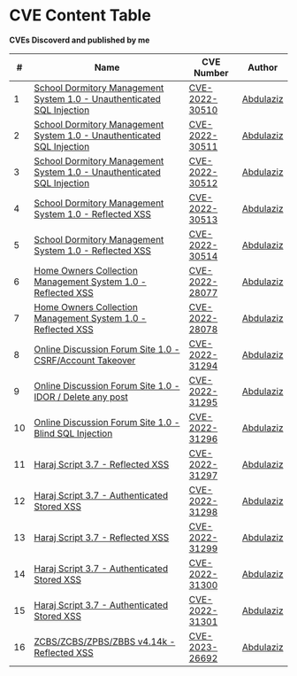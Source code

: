 
# CVE Content Table
__CVEs Discoverd and published by me__


| # | Name | CVE Number | Author |
|---|------|------|-------|
|1| [School Dormitory Management System 1.0 - Unauthenticated SQL Injection](/CVE-2022-30510) | [CVE-2022-30510](https://cve.mitre.org/cgi-bin/cvename.cgi?name=CVE-2022-30510) | [Abdulaziz](https://twitter.com/b4zb0z)
|2| [School Dormitory Management System 1.0 - Unauthenticated SQL Injection](/CVE-2022-30511) | [CVE-2022-30511](https://cve.mitre.org/cgi-bin/cvename.cgi?name=CVE-2022-30511) | [Abdulaziz](https://twitter.com/b4zb0z)
|3| [School Dormitory Management System 1.0 - Unauthenticated SQL Injection](/CVE-2022-30512) | [CVE-2022-30512](https://cve.mitre.org/cgi-bin/cvename.cgi?name=CVE-2022-30512) | [Abdulaziz](https://twitter.com/b4zb0z)
|4| [School Dormitory Management System 1.0 - Reflected XSS](/CVE-2022-30513) | [CVE-2022-30513](https://cve.mitre.org/cgi-bin/cvename.cgi?name=CVE-2022-30513) | [Abdulaziz](https://twitter.com/b4zb0z)
|5| [School Dormitory Management System 1.0 - Reflected XSS](/CVE-2022-30514) | [CVE-2022-30514](https://cve.mitre.org/cgi-bin/cvename.cgi?name=CVE-2022-30514) | [Abdulaziz](https://twitter.com/b4zb0z)
|6| [Home Owners Collection Management System 1.0 - Reflected XSS](/CVE-2022-28077) | [CVE-2022-28077](https://cve.mitre.org/cgi-bin/cvename.cgi?name=CVE-2022-28077) | [Abdulaziz](https://twitter.com/b4zb0z)
|7| [Home Owners Collection Management System 1.0 - Reflected XSS](/CVE-2022-28078) | [CVE-2022-28078](https://cve.mitre.org/cgi-bin/cvename.cgi?name=CVE-2022-28078) | [Abdulaziz](https://twitter.com/b4zb0z)
|8| [Online Discussion Forum Site 1.0 - CSRF/Account Takeover](/CVE-2022-31294) | [CVE-2022-31294](https://cve.mitre.org/cgi-bin/cvename.cgi?name=CVE-2022-31294) | [Abdulaziz](https://twitter.com/b4zb0z)
|9| [Online Discussion Forum Site 1.0 - IDOR / Delete any post](/CVE-2022-31295) | [CVE-2022-31295](https://cve.mitre.org/cgi-bin/cvename.cgi?name=CVE-2022-31295) | [Abdulaziz](https://twitter.com/b4zb0z)
|10| [Online Discussion Forum Site 1.0 - Blind SQL Injection](/CVE-2022-31296) | [CVE-2022-31296](https://cve.mitre.org/cgi-bin/cvename.cgi?name=CVE-2022-31296) | [Abdulaziz](https://twitter.com/b4zb0z)
|11| [Haraj Script 3.7 - Reflected XSS](/CVE-2022-31297) | [CVE-2022-31297](https://cve.mitre.org/cgi-bin/cvename.cgi?name=CVE-2022-31297) | [Abdulaziz](https://twitter.com/b4zb0z)
|12| [Haraj Script 3.7 - Authenticated Stored XSS](/CVE-2022-31298) | [CVE-2022-31298](https://cve.mitre.org/cgi-bin/cvename.cgi?name=CVE-2022-31298) | [Abdulaziz](https://twitter.com/b4zb0z)
|13| [Haraj Script 3.7 - Reflected XSS](/CVE-2022-31299) | [CVE-2022-31299](https://cve.mitre.org/cgi-bin/cvename.cgi?name=CVE-2022-31299) | [Abdulaziz](https://twitter.com/b4zb0z)
|14| [Haraj Script 3.7 - Authenticated Stored XSS](/CVE-2022-31300) | [CVE-2022-31300](https://cve.mitre.org/cgi-bin/cvename.cgi?name=CVE-2022-31300) | [Abdulaziz](https://twitter.com/b4zb0z)
|15| [Haraj Script 3.7 - Authenticated Stored XSS](/CVE-2022-31301) | [CVE-2022-31301](https://cve.mitre.org/cgi-bin/cvename.cgi?name=CVE-2022-31301) | [Abdulaziz](https://twitter.com/b4zb0z)
|16| [ZCBS/ZCBS/ZPBS/ZBBS v4.14k - Reflected XSS](/CVE-2023-26692) | [CVE-2023-26692](https://cve.mitre.org/cgi-bin/cvename.cgi?name=CVE-2023-26692) | [Abdulaziz](https://twitter.com/b4zb0z)
